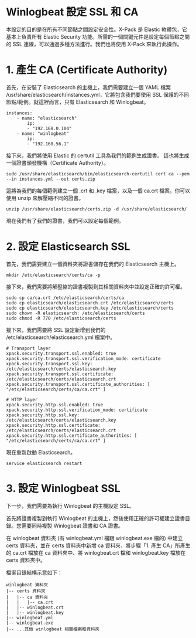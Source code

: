 # Winlogbeat 設定 SSL 和 CA

本設定的目的是在所有不同節點之間設定安全性。X-Pack 是 Elastic 軟體包，它基本上負責所有 Elastic Security 功能。所需的一個關鍵元件是設定每個節點之間的 SSL 連線，可以通過多種方法進行。我們也將使用 X-Pack 來執行此操作。

# 1. 產生 CA (Certificate Authority)

首先，在安裝了 Elasticsearch 的主機上，我們需要建立一個 YAML 檔案 /usr/share/elasticsearch/instances.yml，它將包含我們要使用 SSL 保護的不同節點/範例。就這裡而言，只有 Elasticsearch 和 Winlogbeat。

    instances:
        - name: "elasticsearch"
            ip:
            - "192.168.0.104"
        - name: "winlogbeat"
            ip:
            - "192.168.56.1"

接下來，我們將使用 Elastic 的 certutil 工具為我們的範例生成證書。 這也將生成一個證書頒發機構（Certificate Authority）。

    sudo /usr/share/elasticsearch/bin/elasticsearch-certutil cert ca --pem --in instances.yml --out certs.zip   

這將為我們的每個範例建立一個 .crt 和 .key 檔案，以及一個 ca.crt 檔案。你可以使用 unzip 來解壓縮不同的證書。

    unzip /usr/share/elasticsearch/certs.zip -d /usr/share/elasticsearch/

現在我們有了我們的證書，我們可以設定每個範例。

# 2. 設定 Elasticsearch SSL

首先，我們需要建立一個資料夾將證書儲存在我們的 Elasticsearch 主機上。

    mkdir /etc/elasticsearch/certs/ca -p

接下來，我們需要將解壓縮的證書複製到其相關資料夾中並設定正確的許可權。

    sudo cp ca/ca.crt /etc/elasticsearch/certs/ca
    sudo cp elasticsearch/elasticsearch.crt /etc/elasticsearch/certs
    sudo cp elasticsearch/elasticsearch.key /etc/elasticsearch/certs
    sudo chown -R elasticsearch: /etc/elasticsearch/certs
    sudo chmod -R 770 /etc/elasticsearch/certs

接下來，我們需要將 SSL 設定新增到我們的 /etc/elasticsearch/elasticsearch.yml 檔案中。

    # Transport layer
    xpack.security.transport.ssl.enabled: true
    xpack.security.transport.ssl.verification_mode: certificate
    xpack.security.transport.ssl.key: /etc/elasticsearch/certs/elasticsearch.key
    xpack.security.transport.ssl.certificate: /etc/elasticsearch/certs/elasticsearch.crt
    xpack.security.transport.ssl.certificate_authorities: [ "/etc/elasticsearch/certs/ca/ca.crt" ]
    
    # HTTP layer
    xpack.security.http.ssl.enabled: true
    xpack.security.http.ssl.verification_mode: certificate
    xpack.security.http.ssl.key: /etc/elasticsearch/certs/elasticsearch.key
    xpack.security.http.ssl.certificate: /etc/elasticsearch/certs/elasticsearch.crt
    xpack.security.http.ssl.certificate_authorities: [ "/etc/elasticsearch/certs/ca/ca.crt" ]

現在重新啟動 Elasticsearch。

    service elasticsearch restart

# 3. 設定 Winlogbeat SSL

下一步，我們需要為執行 Winlogbeat 的主機設定 SSL。 

首先將證書複製到執行 Winlogbeat 的主機上，然後使用正確的許可權建立證書目錄。您需要同時複製 Winlogbeat 證書和 CA 證書。

在 winlogbeat 資料夾 (有 winlogbeat.yml 檔跟 winlogbeat.exe 檔的) 中建立 certs 資料夾，並在 certs 資料夾中新增 ca 資料夾，將步驟「1. 產生 CA」所產生的 ca.crt 檔放在 ca 資料夾中、將 winlogbeat.crt 檔和 winlogbeat.key 檔放在 certs 資料夾中。

檔案目錄結構示意如下：

    winlogbeat 資料夾
    |-- certs 資料夾
    |   |-- ca 資料夾
    |   |   |-- ca.crt
    |   |-- winlogbeat.crt
    |   |-- winlogbeat.key
    |-- winlogbeat.yml
    |-- winlogbeat.exe
    |-- ...其他 winlogbeat 相關檔案和資料夾


